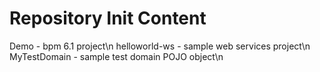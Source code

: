 Repository Init Content
=======================

Demo - bpm 6.1 project\n
helloworld-ws - sample web services project\n
MyTestDomain - sample test domain POJO object\n



